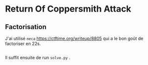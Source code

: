 # Return Of Coppersmith Attack


## Factorisation

J'ai utilisé `neca` https://ctftime.org/writeup/8805 qui a le bon goût de factoriser en 22s.

##

Il suffit ensuite de run `solve.py` .
